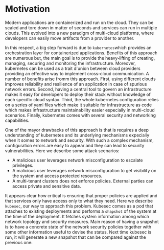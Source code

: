 # Motivation

Modern applications are containerized and run on the cloud. They can be scaled and tore down in matter of seconds and
services can run in multiple clouds. This evolved into a new paradigm of
multi-cloud platforms, where developers can easily move artifacts from a provider to another. 

In this respect, a big step forward is due to ``kubernetes``which provides an orchestration
layer for containerized applications. Benefits of this approach are numerous but, the
main goal is to provide the heavy-lifting of creating, managing, securing and monitoring
the infrastructure. Moreover, kubernetes can be used as a trait d'union between cloud providers
providing an effective way to implement cross-cloud communication. A number of benefits arise fromm this
approach. First, using different clouds improves reliability and resilience of an application in case of
spurious network errors. Second, having a central tool to govern an infrastructure makes it easy for developers
to deploy their stack without knowledge of each specific cloud syntax. Third, the whole kubernetes configuration
relies on a series of yaml files which make it suitable for infrastructure as code which makes infrastructure 
maintainability easier especially in multi-cloud scenarios.
Finally, kubernetes comes with several security and networking capabilities. 

One of the mayor drawbacks of this approach is that is requires a deep understanding of kubernetes and its underlying
mechanisms expecially when it somes to network and security. With such a complex mechanism, configuration errors are
easy to appear and they can lead to security vulnerabilities. Here we describe some attack scenarios: 
 - A malicious user leverages network misconfiguration to escalate privileges. 
 - A malicious user leverages network misconfiguration to get visibility on the system and access protected resources. 
 - A multi-tenant clusters does not enforce policies. External parties can access private and sensitive data.

It appears clear how critical is ensuring that proper policies are applied and that services only have access only to
what they need. Here we describe ``kubesec``, our way to approach this problem. Kubesec comes as a pod that attaches
to existing deployments and performs a ``shapshot`` of the system at the time of the deployment. It fetches system 
information among which network topology and security measures. Main reason of having a snapshot is to have a concrete
state of the network security policies together with some other information useful to devise the status. 
Next time kubesec is run, it will generate a new snapshot that can be compared against the previous one. 